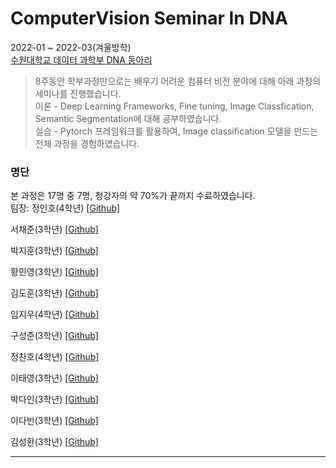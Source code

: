 # ComputerVision Seminar In DNA

2022-01 ~ 2022-03(겨울방학)   
[수원대학교 데이터 과학부 DNA 동아리](https://dna.oopy.io/)   
> 8주동안 학부과정만으로는 배우기 어려운 컴퓨터 비전 분야에 대해 아래 과정의 세미나를 진행했습니다.   
> 이론 - Deep Learning Frameworks, Fine tuning, Image Classfication, Semantic Segmentation에 대해 공부하였습니다.   
> 실습 - Pytorch 프레임워크를 활용하여, Image classification 모델을 만드는 전체 과정을 경험하였습니다.   

### 명단
본 과정은 17명 중 7명, 청강자의 약 70%가 끝까지 수료하였습니다.   
팀장: 정인호(4학년) [[Github]](https://github.com/inhovation97)   

서채준(3학년) [[Github]](https://github.com/WestChaeVI/Data-Network-Analysis)   

박지훈(3학년) [[Github]](https://github.com/JihoonPark99/Computer_Vision_Study)   

황민영(3학년) [[Github]](https://github.com/ggomaeng514/CV_seminar_project)   

김도훈(3학년) [[Github]](https://github.com/dohun-mat/dna_study_semina)   

임지우(4학년) [[Github]](https://github.com/amthreeh/ComputerVision_Seminar)  

구성준(3학년) [[Github]](https://github.com/KOO-96/DNA_seminar)   

정찬호(4학년) [[Github]](https://github.com/hodurang2/CV_project)

이태영(3학년) [[Github]](https://github.com/Taeyoungleee/ComputerVision_Seminar/)

박다인(3학년) [[Github]](https://github.com/Park-da-in/ComputerVision_Seminar)

이다빈(3학년) [[Github]](https://github.com/d-bxiin/ComputerVision_Seminar)
 
김성환(3학년) [[Github]](https://github.com/hwanin99/ComputerVision_Seminar)   


----------------------------------------------------------------------------------------------------------------------------------------
